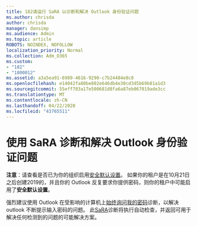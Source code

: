 ```yaml
---
title: 182请运行 SaRA 以诊断和解决 Outlook 身份验证问题
ms.author: chrisda
author: chrisda
manager: dansimp
ms.audience: Admin
ms.topic: article
ROBOTS: NOINDEX, NOFOLLOW
localization_priority: Normal
ms.collection: Adm_O365
ms.custom:
- "182"
- "1800012"
ms.assetid: a3a5ea91-6989-4616-9290-c7b24484e8c8
ms.openlocfilehash: e14042fa80be802e646db4e30cd3d5b69b81a1d3
ms.sourcegitcommit: 55eff703a17e500681d8fa6a87eb067019ade3cc
ms.translationtype: MT
ms.contentlocale: zh-CN
ms.lasthandoff: 04/22/2020
ms.locfileid: "43765511"
---
```

# <a name="use-sara-to-diagnose-and-resolve-outlook-authentication-issues"></a>使用 SaRA 诊断和解决 Outlook 身份验证问题

**注意**：请查看是否已为你的组织启用[安全默认设置](https://aka.ms/securitydefaults)。 如果你的租户是在10月21日之后创建2019的，并且你的 Outlook 反复要求你提供密码，则你的租户中可能启用了**安全默认设置**。

强烈建议使用 Outlook 在受影响的计算机上[始终询问我的密码](https://aka.ms/SaRA-OutlookPwdPrompt-Alchemy)诊断，以解决 outlook 不断提示输入密码的问题。 此[SaRA](https://diagnostics.office.com/#/)诊断将执行自动检查，并返回可用于解决任何检测到的问题的可能解决方案。
